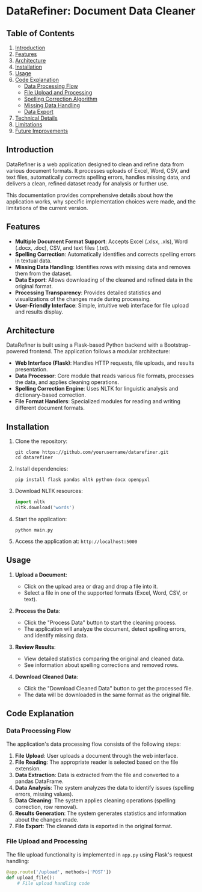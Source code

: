 # DataRefiner: Document Data Cleaner

## Table of Contents

1. [Introduction](#introduction)
2. [Features](#features)
3. [Architecture](#architecture)
4. [Installation](#installation)
5. [Usage](#usage)
6. [Code Explanation](#code-explanation)
   - [Data Processing Flow](#data-processing-flow)
   - [File Upload and Processing](#file-upload-and-processing)
   - [Spelling Correction Algorithm](#spelling-correction-algorithm)
   - [Missing Data Handling](#missing-data-handling)
   - [Data Export](#data-export)
7. [Technical Details](#technical-details)
8. [Limitations](#limitations)
9. [Future Improvements](#future-improvements)

## Introduction

DataRefiner is a web application designed to clean and refine data from various document formats. It processes uploads of Excel, Word, CSV, and text files, automatically corrects spelling errors, handles missing data, and delivers a clean, refined dataset ready for analysis or further use.

This documentation provides comprehensive details about how the application works, why specific implementation choices were made, and the limitations of the current version.

## Features

- **Multiple Document Format Support**: Accepts Excel (.xlsx, .xls), Word (.docx, .doc), CSV, and text files (.txt).
- **Spelling Correction**: Automatically identifies and corrects spelling errors in textual data.
- **Missing Data Handling**: Identifies rows with missing data and removes them from the dataset.
- **Data Export**: Allows downloading of the cleaned and refined data in the original format.
- **Processing Transparency**: Provides detailed statistics and visualizations of the changes made during processing.
- **User-Friendly Interface**: Simple, intuitive web interface for file upload and results display.

## Architecture

DataRefiner is built using a Flask-based Python backend with a Bootstrap-powered frontend. The application follows a modular architecture:

- **Web Interface (Flask)**: Handles HTTP requests, file uploads, and results presentation.
- **Data Processor**: Core module that reads various file formats, processes the data, and applies cleaning operations.
- **Spelling Correction Engine**: Uses NLTK for linguistic analysis and dictionary-based correction.
- **File Format Handlers**: Specialized modules for reading and writing different document formats.

## Installation

1. Clone the repository:
   ```
   git clone https://github.com/yourusername/datarefiner.git
   cd datarefiner
   ```

2. Install dependencies:
   ```
   pip install flask pandas nltk python-docx openpyxl
   ```

3. Download NLTK resources:
   ```python
   import nltk
   nltk.download('words')
   ```

4. Start the application:
   ```
   python main.py
   ```

5. Access the application at: `http://localhost:5000`

## Usage

1. **Upload a Document**:
   - Click on the upload area or drag and drop a file into it.
   - Select a file in one of the supported formats (Excel, Word, CSV, or text).

2. **Process the Data**:
   - Click the "Process Data" button to start the cleaning process.
   - The application will analyze the document, detect spelling errors, and identify missing data.

3. **Review Results**:
   - View detailed statistics comparing the original and cleaned data.
   - See information about spelling corrections and removed rows.

4. **Download Cleaned Data**:
   - Click the "Download Cleaned Data" button to get the processed file.
   - The data will be downloaded in the same format as the original file.

## Code Explanation

### Data Processing Flow

The application's data processing flow consists of the following steps:

1. **File Upload**: User uploads a document through the web interface.
2. **File Reading**: The appropriate reader is selected based on the file extension.
3. **Data Extraction**: Data is extracted from the file and converted to a pandas DataFrame.
4. **Data Analysis**: The system analyzes the data to identify issues (spelling errors, missing values).
5. **Data Cleaning**: The system applies cleaning operations (spelling correction, row removal).
6. **Results Generation**: The system generates statistics and information about the changes made.
7. **File Export**: The cleaned data is exported in the original format.

### File Upload and Processing

The file upload functionality is implemented in `app.py` using Flask's request handling:

```python
@app.route('/upload', methods=['POST'])
def upload_file():
    # File upload handling code
